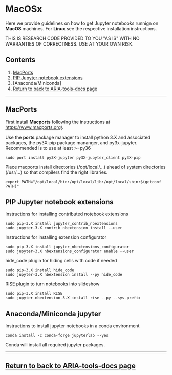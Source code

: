# MacOSx
Here we provide guidelines on how to get Jupyter notebooks runnign on **MacOS** machines. For **Linux** see the respective installation instructions. 


THIS IS RESEARCH CODE PROVIDED TO YOU "AS IS" WITH NO WARRANTIES OF CORRECTNESS. USE AT YOUR OWN RISK.

## Contents

1. [MacPorts](#macports)
2. [PIP Jupyter notebook extensions ](#pip-jupyter-notebook-extensions)
3. [Anaconda/Miniconda]
4. [Return to back to ARIA-tools-docs page](https://github.com/dbekaert/ARIA-tools-docs)


------
## MacPorts
First install **Macports** following the instructions at https://www.macports.org/.

Use the **ports** package manager to install python 3.X and associated packages, the py3X-pip package mananger, and py3x-jupyter.
Recommended is to use at least >=py36
```
sudo port install py3X-jupyter py3X-jupyter_client py3X-pip
```

Place macports install directories (/opt/local/...) ahead of system directories (/usr/...) so that compilers find the right libraries.
```
export PATH="/opt/local/bin:/opt/local/lib:/opt/local/sbin:$(getconf PATH)"
```

## PIP Jupyter notebook extensions 
Instructions for installing contributed notebook extensions

```
sudo pip-3.X install jupyter_contrib_nbextensions
sudo jupyter-3.X contrib nbextension install --user
```

Instructions for installing extension configurator
```
sudo pip-3.X install jupyter_nbextensions_configurator
sudo jupyter-3.X nbextensions_configurator enable --user
```

hide_code plugin for hiding cells with code if needed
```
sudo pip-3.X install hide_code
sudo jupyter-3.X nbextension install --py hide_code
```

RISE plugin to turn notebooks into slideshow
```
sudo pip-3.X install RISE
sudo jupyter-nbextension-3.X install rise --py --sys-prefix
```

## Anaconda/Miniconda jupyter

Instructions to install jupyter notebooks in a conda environment

```
conda install -c conda-forge jupyterlab --yes
```

Conda will install all required jupyter packages.

------
## [Return to back to ARIA-tools-docs page](https://github.com/dbekaert/ARIA-tools-docs)



